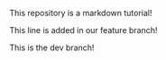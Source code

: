 This repository is a markdown tutorial!

This line is added in our feature branch!

This is the dev branch!
